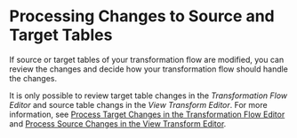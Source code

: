 <!-- loio705292c01e5b41468d8d73b473599beb -->

# Processing Changes to Source and Target Tables

If source or target tables of your transformation flow are modified, you can review the changes and decide how your transformation flow should handle the changes.

It is only possible to review target table changes in the *Transformation Flow Editor* and source table changs in the *View Transform Editor*. For more information, see [Process Target Changes in the Transformation Flow Editor](process-target-changes-in-the-transformation-flow-editor-75ab3ef.md) and [Process Source Changes in the View Transform Editor](process-source-changes-in-the-view-transform-editor-098ada1.md).

